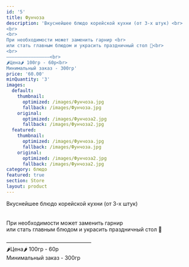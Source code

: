 ```yaml
---
id: '5'
title: Фунчоза
description: 'Вкуснейшее блюдо корейской кухни (от 3-х штук) <br>
<br>
<br>
При необходимости может заменить гарнир <br>
или стать главным блюдом и украсить праздничный стол 🎉<br>
<br>
————————————————<br>
🌶Цена🌶 100гр - 60р<br>
Минимальный заказ - 300гр'
price: '60.00'
minQuantity: '3'
images:
  default:
    thumbnail:
      optimized: /images/Фунчоза.jpg
      fallback: /images/Фунчоза.jpg
    original:
      optimized: /images/Фунчоза2.jpg
      fallback: /images/Фунчоза2.jpg
  featured:
    thumbnail:
      optimized: /images/Фунчоза.jpg
      fallback: /images/Фунчоза.jpg
    original:
      optimized: /images/Фунчоза2.jpg
      fallback: /images/Фунчоза2.jpg
category: блюдо
featured: true
section: Store
layout: product
---
```


 Вкуснейшее блюдо корейской кухни (от 3-х штук) <br>
<br>
<br>
При необходимости может заменить гарнир <br>
или стать главным блюдом и украсить праздничный стол 🎉<br>
<br>
————————————————<br>
🌶Цена🌶 100гр - 60р<br>
Минимальный заказ - 300гр
